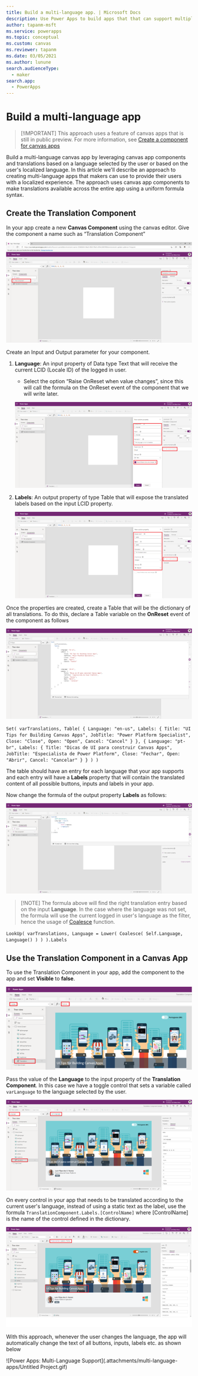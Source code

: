 ```yaml
---
title: Build a multi-language app. | Microsoft Docs
description: Use Power Apps to build apps that that can support multiple languages.
author: tapanm-msft
ms.service: powerapps
ms.topic: conceptual
ms.custom: canvas
ms.reviewer: tapanm
ms.date: 03/05/2021
ms.author: lunune
search.audienceType: 
  - maker
search.app: 
  - PowerApps
---
```


# Build a multi-language app
> [!IMPORTANT] This approach uses a feature of canvas apps that is still in public preview. For more information, see [Create a component for canvas apps](https://docs.microsoft.com/en-us/powerapps/maker/canvas-apps/create-component)

Build a multi-language canvas app by leveraging canvas app components and translations based on a language selected by the user or based on the user's localized language. In this article we'll describe an approach to creating multi-language apps that makers can use to provide their users with a localized experience. The approach uses canvas app components to make translations available across the entire app using a uniform formula syntax. 

## Create the Translation Component

In your app create a new **Canvas Component** using the canvas editor. Give the component a name such as “Translation Component”

![Microsoft Power Apps Canvas App Editor: Create a new Power Apps component](.attachments/multi-language-apps/image-20210304104915205.png)

Create an Input and Output parameter for your component. 

1. **Language**: An input property of Data type Text that will receive the current LCID (Locale ID) of the logged in user. 
   
   - Select the option “Raise OnReset when value changes”, since this will call the formula on the OnReset event of the component that we will write later.

   ![Microsoft Power Apps Canvas App Editor: Custom Language Property](.attachments/multi-language-apps/image-20210304105245593.png)

1. **Labels**: An output property of type Table that will expose the translated labels based on the input LCID property.

   ![Microsoft Power Apps Canvas App Editor: Custom Labels Property](.attachments/multi-language-apps/image-20210304105449314.png)


Once the properties are created, create a Table that will be the dictionary of all translations. To do this, declare a Table variable on the **OnReset** event of the component as follows

![Microsoft Power Apps Canvas App Editor: Create Table OnReset](.attachments/multi-language-apps/image-20210304131142608.png)

`Set(
    varTranslations,
    Table(
        {
            Language: "en-us",
            Labels: {
                Title: "UI Tips for Building Canvas Apps",
                JobTitle: "Power Platform Specialist",
                Close: "Close",
                Open: "Open",
                Cancel: "Cancel"
            }
        },
        {
            Language: "pt-br",
            Labels: {
                Title: "Dicas de UI para construir Canvas Apps",
                JobTitle: "Especialista de Power Platform",
                Close: "Fechar",
                Open: "Abrir",
                Cancel: "Cancelar"
            }
        }
    )
)`

The table should have an entry for each language that your app supports and each entry will have a **Labels** property that will contain the translated content of all possible buttons, inputs and labels in your app.

Now change the formula of the output property **Labels** as follows:

![Microsoft Power Apps Canvas App Editor: Set Custom Output Labels Formula](.attachments/multi-language-apps/image-20210304132515675.png)

> [!NOTE] The formula above will find the right translation entry based on the input **Language**. In the case where the language was not set, the formula will use the current logged in user's language as the filter, hence the usage of [Coalesce](https://docs.microsoft.com/en-us/powerapps/maker/canvas-apps/functions/function-isblank-isempty) function.

`LookUp(
    varTranslations,
    Language = Lower(
        Coalesce(
            Self.Language,
            Language()
        )
    )
).Labels`

## Use the Translation Component in a Canvas App

To use the Translation Component in your app, add the component to the app and set **Visible** to **false**.

![Microsoft Power Apps Canvas App Editor: Set Translation Component Visible to False](.attachments/multi-language-apps/image-20210304135035793.png)

Pass the value of the **Language** to the input property of the **Translation Component**. In this case we have a toggle control that sets a variable called `varLanguage` to the language selected by the user.

![Microsoft Power Apps Canvas App Editor: Set Translation Component Language input parameter to the language of your app](.attachments/multi-language-apps/image-20210304135729817.png)

On every control in your app that needs to be translated according to the current user's language, instead of using a static text as the label, use the formula `TranslationComponent.Labels.[ControlName]` where [ControlName] is the name of the control defined in the dictionary.

![image-20210304170138224](.attachments/multi-language-apps/image-20210304170138224.png)

With this approach, whenever the user changes the language, the app will automatically change the text of all buttons, inputs, labels etc. as shown below

![Power Apps: Multi-Language Support](.attachments/multi-language-apps/Untitled Project.gif)